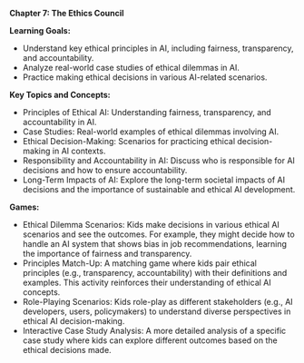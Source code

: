 **Chapter 7: The Ethics Council**

**Learning Goals:**

- Understand key ethical principles in AI, including fairness, transparency, and accountability.
- Analyze real-world case studies of ethical dilemmas in AI.
- Practice making ethical decisions in various AI-related scenarios.


**Key Topics and Concepts:**

- Principles of Ethical AI: Understanding fairness, transparency, and accountability in AI.
- Case Studies: Real-world examples of ethical dilemmas involving AI.
- Ethical Decision-Making: Scenarios for practicing ethical decision-making in AI contexts.
- Responsibility and Accountability in AI: Discuss who is responsible for AI decisions and how to ensure accountability.
- Long-Term Impacts of AI: Explore the long-term societal impacts of AI decisions and the importance of sustainable and ethical AI development.

**Games:**

- Ethical Dilemma Scenarios: Kids make decisions in various ethical AI scenarios and see the outcomes. For example, they might decide how to handle an AI system that shows bias in job recommendations, learning the importance of fairness and transparency.
- Principles Match-Up: A matching game where kids pair ethical principles (e.g., transparency, accountability) with their definitions and examples. This activity reinforces their understanding of ethical AI concepts.
- Role-Playing Scenarios: Kids role-play as different stakeholders (e.g., AI developers, users, policymakers) to understand diverse perspectives in ethical AI decision-making.
- Interactive Case Study Analysis: A more detailed analysis of a specific case study where kids can explore different outcomes based on the ethical decisions made.
